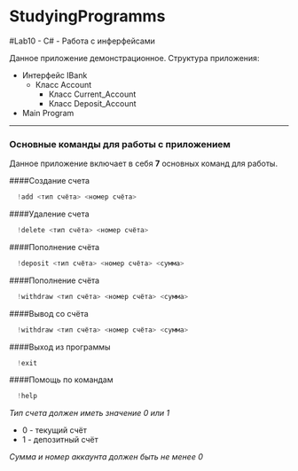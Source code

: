 # StudyingProgramms
#Lab10 -  C# - Работа с инферфейсами

Данное приложение демонстрационное.
Структура приложения:
- Интерфейс  IBank
    - Класс Account
        - Класс Current_Account
        - Класс Deposit_Account
- Main Program
--- 
### Основные команды для работы с приложением
Данное приложение включает в себя **7** основных команд для работы.

####Создание счета
  ```csharp 
    !add <тип счёта> <номер счёта>
  ```

####Удаление счета
  ```csharp 
    !delete <тип счёта> <номер счёта>
  ```

####Пополнение счёта
  ```csharp 
    !deposit <тип счёта> <номер счёта> <сумма>
  ```

####Пополнение счёта
  ```csharp 
    !withdraw <тип счёта> <номер счёта> <сумма>
  ```

####Вывод со счёта
  ```csharp 
    !withdraw <тип счёта> <номер счёта> <сумма>
  ```

####Выход из программы
  ```csharp 
    !exit
  ```

####Помощь по командам
  ```csharp 
    !help
  ```

*Тип счета должен иметь значение 0 или 1*
- 0 - текущий счёт
- 1 - депозитный счёт

*Сумма и номер аккаунта должен быть не менее 0*











    